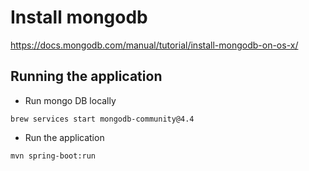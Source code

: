 # Install mongodb

https://docs.mongodb.com/manual/tutorial/install-mongodb-on-os-x/


## Running the application

* Run mongo DB locally

```
brew services start mongodb-community@4.4
```

* Run the application

```
mvn spring-boot:run
```
